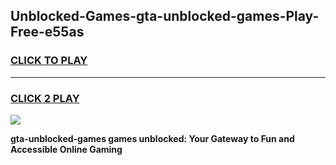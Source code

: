 
## Unblocked-Games-gta-unblocked-games-Play-Free-e55as
<h3>
<a href="https://premium76.site?title=gta-unblocked-games&ref=20A">CLICK TO PLAY</a></h3>
<hr>

<h3>
<a href="https://premium76.site?title=gta-unblocked-games&ref=20A">CLICK 2 PLAY</a>
  
</h3>

<a href="https://premium76.site?title=gta-unblocked-games&ref=20A"><img src="https://clearcache.store/games.png"></a>


**gta-unblocked-games games unblocked: Your Gateway to Fun and Accessible Online Gaming**
